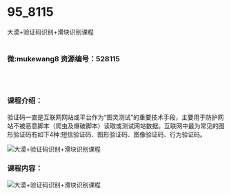 # 95_8115
大漠+验证码识别+滑块识别课程
<br/></br>
<h3>微:mukewang8 资源编号：528115</h3>
<br/></br>
<h3>课程介绍：</h3>
<p><a title="查看与 验证码 相关的文章" target="_blank">验证码</a>一直是互联网网站或平台作为“图灵测试”的重要技术手段，主要用于防护网站不被恶意脚本（爬虫及爆破脚本）读取或测试网站数据。互联网中最为常见的图形验证码有如下4种:短信验证码、图形验证码、图像验证码、行为验证码。</p>
<p><img src="https://www.ko996.com/wp-content/uploads/img/2019/10/2-52-300x158.png" alt="大漠+验证码识别+滑块识别课程"></p>
<h3>课程内容：</h3>
<p><img src="https://www.ko996.com/wp-content/uploads/img/2019/10/1-116.png" alt="大漠+验证码识别+滑块识别课程"></p>
